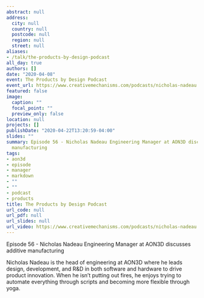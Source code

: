 ```yaml
---
abstract: null
address:
  city: null
  country: null
  postcode: null
  region: null
  street: null
aliases:
- /talk/the-products-by-design-podcast
all_day: true
authors: []
date: "2020-04-08"
event: The Products by Design Podcast
event_url: https://www.creativemechanisms.com/podcasts/nicholas-nadeau
featured: false
image:
  caption: ""
  focal_point: ""
  preview_only: false
location: null
projects: []
publishDate: "2020-04-22T13:20:59-04:00"
slides: ""
summary: Episode 56 - Nicholas Nadeau Engineering Manager at AON3D discusses additive
  manufacturing
tags:
- aon3d
- episode
- manager
- markdown
- ""
- ""
- podcast
- products
title: The Products by Design Podcast
url_code: null
url_pdf: null
url_slides: null
url_video: https://www.creativemechanisms.com/podcasts/nicholas-nadeau
---
```


Episode 56 - Nicholas Nadeau Engineering Manager at AON3D discusses additive manufacturing

Nicholas Nadeau is the head of engineering at AON3D where he leads design, development, and R&D in both software and hardware to drive product innovation. When he isn’t putting out fires, he enjoys trying to automate everything through scripts and becoming more flexible through yoga.
